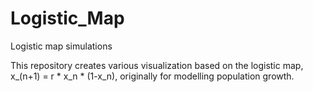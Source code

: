 # Logistic_Map
Logistic map simulations

This repository creates various visualization based on the logistic map, x_(n+1) = r * x_n * (1-x_n), originally for modelling population growth.
